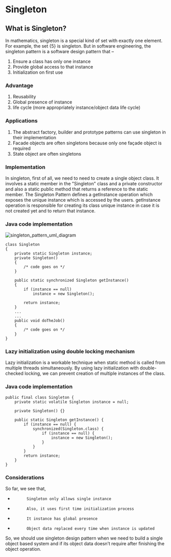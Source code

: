 # Singleton

## What is Singleton?

In mathematics, singleton is a special kind of  set with exactly one element.
For example, the set {5} is singleton.
But in software engineering, the singleton pattern is a software design pattern that –

1. 	Ensure a class has only one instance
1. 	Provide global access to that instance
1. 	Initialization on first use


### Advantage
1. 	Reusability 
1. 	Global presence of instance 
1. 	life cycle (more appropriately instance/object data life cycle)


### Applications
1. 	The abstract factory, builder and prototype patterns can use singleton in their implementation
1. 	Facade objects are often singletons because only one façade object is required 
1. 	State object are often singletons

### Implementation
In singleton, first of all, we need to need to create a single object class. It involves a static member in the "Singleton" class and a private constructor and also a static public method that returns a reference to the static member. The Singleton Pattern defines a getInstance operation which exposes the unique instance which is accessed by the users. getInstance operation is responsible for creating its class unique instance in case it is not created yet and to return that instance.
### Java code implementation
![singleton_pattern_uml_diagram](https://cloud.githubusercontent.com/assets/19298597/24719875/1abcdbe2-1a5d-11e7-9153-67f27808da14.jpg)

```
class Singleton
{
	private static Singleton instance;
	private Singleton()
	{
		/* code goes on */
	}

	public static synchronized Singleton getInstance()
	{
		if (instance == null)
			instance = new Singleton();

		return instance;
	}
	...
	...
	public void doTheJob()
	{
		/* code goes on */	
	}
}

```

### Lazy initialization using double locking mechanism
Lazy initialization is a workable technique when static method is called from multiple threads simultaneously. By using lazy initialization with double-checked locking, we can prevent creation of multiple instances of the class.


### Java code implementation

```
public final class Singleton {
    private static volatile Singleton instance = null;

    private Singleton() {}

    public static Singleton getInstance() {
        if (instance == null) {
            synchronized(Singleton.class) {
                if (instance == null) {
                    instance = new Singleton();
                }
            }
        }
        return instance;
    }
}
```


### Considerations

So far, we see that,
- 			Singleton only allows single instance
- 			Also, it uses first time initialization process
- 			It instance has global presence
- 			Object data replaced every time when instance is updated


So, we should use singleton design pattern when we need to build a single object based system and if its object data doesn’t require after finishing the object operation. 
